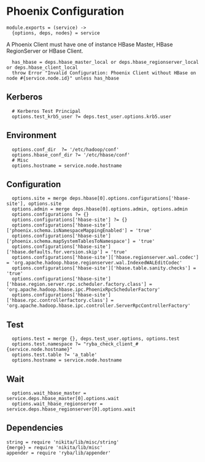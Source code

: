 
# Phoenix Configuration

    module.exports = (service) ->
      {options, deps, nodes} = service

A Phoenix Client must have one of instance HBase Master, HBase RegionServer or
HBase Client.

      has_hbase = deps.hbase_master_local or deps.hbase_regionserver_local or deps.hbase_client_local
      throw Error "Invalid Configuration: Phoenix Client without HBase on node #{service.node.id}" unless has_hbase

## Kerberos

      # Kerberos Test Principal
      options.test_krb5_user ?= deps.test_user.options.krb5.user

## Environment

      options.conf_dir  ?= '/etc/hadoop/conf'
      options.hbase_conf_dir ?= '/etc/hbase/conf'
      # Misc
      options.hostname = service.node.hostname

## Configuration

      options.site = merge deps.hbase[0].options.configurations['hbase-site'], options.site
      options.admin = merge deps.hbase[0].options.admin, options.admin
      options.configurations ?= {}
      options.configurations['hbase-site'] ?= {}
      options.configurations['hbase-site']['phoenix.schema.isNamespaceMappingEnabled'] = 'true'
      options.configurations['hbase-site']['phoenix.schema.mapSystemTablesToNamespace'] = 'true'
      options.configurations['hbase-site']['hbase.defaults.for.version.skip'] = 'true'
      options.configurations['hbase-site']['hbase.regionserver.wal.codec'] = 'org.apache.hadoop.hbase.regionserver.wal.IndexedWALEditCodec'
      options.configurations['hbase-site']['hbase.table.sanity.checks'] = 'true'
      options.configurations['hbase-site']['hbase.region.server.rpc.scheduler.factory.class'] = 'org.apache.hadoop.hbase.ipc.PhoenixRpcSchedulerFactory'
      options.configurations['hbase-site']['hbase.rpc.controllerfactory.class'] = 'org.apache.hadoop.hbase.ipc.controller.ServerRpcControllerFactory'
        
## Test

      options.test = merge {}, deps.test_user.options, options.test
      options.test.namespace ?= "ryba_check_client_#{service.node.hostname}"
      options.test.table ?= 'a_table'
      options.hostname = service.node.hostname
      
## Wait

      options.wait_hbase_master = service.deps.hbase_master[0].options.wait
      options.wait_hbase_regionserver = service.deps.hbase_regionserver[0].options.wait

## Dependencies

    string = require 'nikita/lib/misc/string'
    {merge} = require 'nikita/lib/misc'
    appender = require 'ryba/lib/appender'
